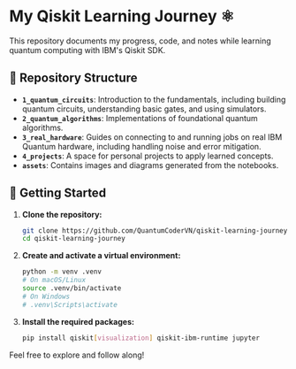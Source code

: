 # My Qiskit Learning Journey ⚛️

This repository documents my progress, code, and notes while learning quantum computing with IBM's Qiskit SDK.

## 📂 Repository Structure

-   **`1_quantum_circuits`**: Introduction to the fundamentals, including building quantum circuits, understanding basic gates, and using simulators.
-   **`2_quantum_algorithms`**: Implementations of foundational quantum algorithms.
-   **`3_real_hardware`**: Guides on connecting to and running jobs on real IBM Quantum hardware, including handling noise and error mitigation.
-   **`4_projects`**: A space for personal projects to apply learned concepts.
-   **`assets`**: Contains images and diagrams generated from the notebooks.

## 🚀 Getting Started

1.  **Clone the repository:**
    ```bash
    git clone https://github.com/QuantumCoderVN/qiskit-learning-journey.git
    cd qiskit-learning-journey
    ```

2.  **Create and activate a virtual environment:**
    ```bash
    python -m venv .venv
    # On macOS/Linux
    source .venv/bin/activate
    # On Windows
    # .venv\Scripts\activate
    ```

3.  **Install the required packages:**
    ```bash
    pip install qiskit[visualization] qiskit-ibm-runtime jupyter
    ```

Feel free to explore and follow along!
